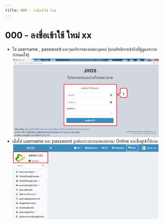 ```yaml
---
title: 000 - ลงชื่อเข้าใช้ ใหม่
---
```

# 000 - ลงชื่อเข้าใช้ ใหม่ xx
- ใส่ username , password และจุดบริการของแต่ละบุคคล (ตามสิทธิการเข้าถึงที่ผู้ดูแลระบบกำหนดให้)
![Logo](./img/image008.png)
- เมื่อใส่ username และ password ถูกต้องระบบจะแสดงสถานะ Online และชื่อผู้เข้าใช้งาน 
![Logo](./img/image010.png)
